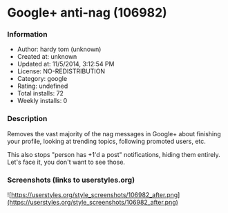 # Google+ anti-nag (106982)

### Information
- Author: hardy tom (unknown)
- Created at: unknown
- Updated at: 11/5/2014, 3:12:54 PM
- License: NO-REDISTRIBUTION
- Category: google
- Rating: undefined
- Total installs: 72
- Weekly installs: 0


### Description
Removes the vast majority of the nag messages in Google+ about finishing your profile, looking at trending topics, following promoted users, etc.

This also stops "person has +1'd a post" notifications, hiding them entirely. Let's face it, you don't want to see those.


### Screenshots (links to userstyles.org)
![https://userstyles.org/style_screenshots/106982_after.png](https://userstyles.org/style_screenshots/106982_after.png)


